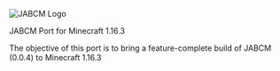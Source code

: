 ![JABCM Logo](https://i.imgur.com/VYQJZ4L.png) 

JABCM Port for Minecraft 1.16.3

The objective of this port is to bring a feature-complete build of JABCM (0.0.4) to Minecraft 1.16.3
